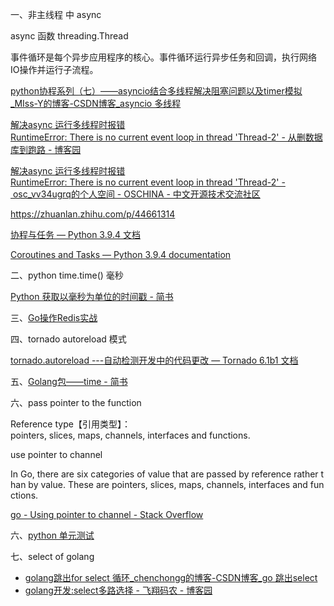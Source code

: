 一、非主线程 中 async

async 函数 threading.Thread

事件循环是每个异步应用程序的核心。事件循环运行异步任务和回调，执行网络IO操作并运行子流程。

[python协程系列（七）——asyncio结合多线程解决阻塞问题以及timer模拟_MIss-Y的博客-CSDN博客_asyncio 多线程](https://blog.csdn.net/qq_27825451/article/details/86483493)

[解决async 运行多线程时报错RuntimeError: There is no current event loop in thread 'Thread-2' - 从删数据库到跑路 - 博客园](https://www.cnblogs.com/SunshineKimi/p/12053914.html)

[解决async 运行多线程时报错RuntimeError: There is no current event loop in thread 'Thread-2' - osc_vv34ugrq的个人空间 - OSCHINA - 中文开源技术交流社区](https://my.oschina.net/u/4304822/blog/3328712)

https://zhuanlan.zhihu.com/p/44661314

[协程与任务 &#8212; Python 3.9.4 文档](https://docs.python.org/zh-cn/3/library/asyncio-task.html)

[Coroutines and Tasks &#8212; Python 3.9.4 documentation](https://docs.python.org/3/library/asyncio-task.html)

二、python time.time() 毫秒

[Python 获取以毫秒为单位的时间戳 - 简书](https://www.jianshu.com/p/9a8bfc04dbac)

三、[Go操作Redis实战](https://www.cnblogs.com/itbsl/p/14198111.html)

四、tornado autoreload 模式

[tornado.autoreload ---自动检测开发中的代码更改 — Tornado 6.1b1 文档](https://www.osgeo.cn/tornado/autoreload.html)

五、[Golang包——time - 简书](https://www.jianshu.com/p/f1997e2ca386)

六、pass pointer to the function

Reference type【引用类型】：pointers, slices, maps, channels, interfaces and functions.

use pointer to channel

In Go, there are six categories of value that are passed by reference rather than by value. These are pointers, slices, maps, channels, interfaces and functions.

[go - Using pointer to channel - Stack Overflow](https://stackoverflow.com/questions/44351159/using-pointer-to-channel/44367183)

六、[python 单元测试](https://docs.python.org/zh-cn/3/library/unittest.html)

七、select of golang 
- [golang跳出for select 循环_chenchongg的博客-CSDN博客_go 跳出select](https://blog.csdn.net/chenchongg/article/details/85325030)
- [golang开发:select多路选择 - 飞翔码农 - 博客园](https://www.cnblogs.com/feixiangmanon/p/13733679.html)